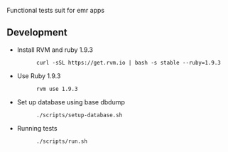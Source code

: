 Functional tests suit for emr apps

## Development

* Install RVM and ruby 1.9.3

            curl -sSL https://get.rvm.io | bash -s stable --ruby=1.9.3

* Use Ruby 1.9.3

            rvm use 1.9.3

* Set up database using base dbdump

            ./scripts/setup-database.sh

* Running tests

            ./scripts/run.sh